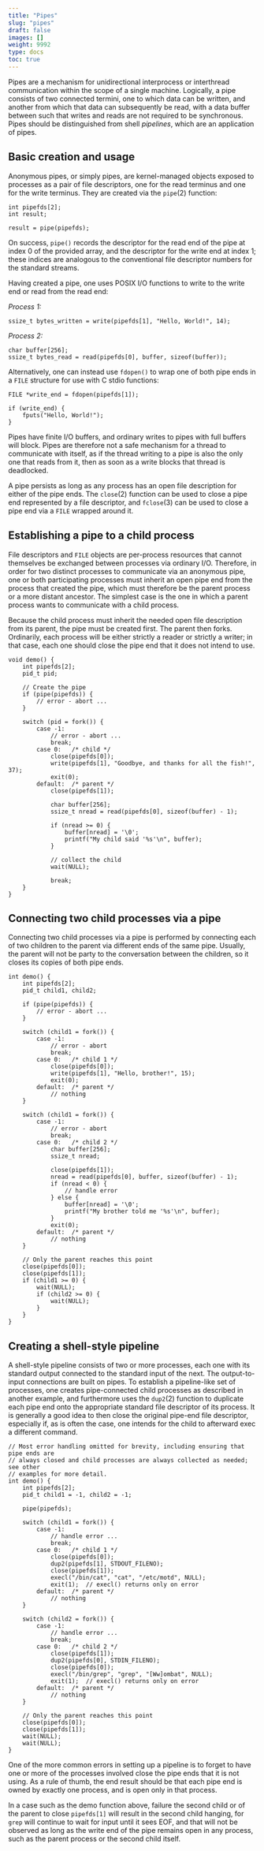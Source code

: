 ```yaml
---
title: "Pipes"
slug: "pipes"
draft: false
images: []
weight: 9992
type: docs
toc: true
---
```


Pipes are a mechanism for unidirectional interprocess or interthread communication within the scope of a single machine.  Logically, a pipe consists of two connected termini, one to which data can be written, and another from which that data can subsequently be read, with a data buffer between such that writes and reads are not required to be synchronous.  Pipes should be distinguished from shell *pipelines*, which are an application of pipes.

## Basic creation and usage
Anonymous pipes, or simply pipes, are kernel-managed objects exposed to processes as a pair of file descriptors, one for the read terminus and one for the write terminus.  They are created via the `pipe`(2) function:

    int pipefds[2];
    int result;

    result = pipe(pipefds);

On success, `pipe()` records the descriptor for the read end of the pipe at index 0 of the provided array, and the descriptor for the write end at index 1; these indices are analogous to the conventional file descriptor numbers for the standard streams.

Having created a pipe, one uses POSIX I/O functions to write to the write end or read from the read end:

*Process 1:*

    ssize_t bytes_written = write(pipefds[1], "Hello, World!", 14);

*Process 2:*

    char buffer[256];
    ssize_t bytes_read = read(pipefds[0], buffer, sizeof(buffer));


Alternatively, one can instead use `fdopen()` to wrap one of both pipe ends in a `FILE` structure for use with C stdio functions:

    FILE *write_end = fdopen(pipefds[1]);

    if (write_end) {
        fputs("Hello, World!");
    }

Pipes have finite I/O buffers, and ordinary writes to pipes with full buffers will block.  Pipes are therefore not a safe mechanism for a thread to communicate with itself, as if the thread writing to a pipe is also the only one that reads from it, then as soon as a write blocks that thread is deadlocked.

A pipe persists as long as any process has an open file description for either of the pipe ends.  The `close`(2) function can be used to close a pipe end represented by a file descriptor, and `fclose`(3) can be used to close a pipe end via a `FILE` wrapped around it.


## Establishing a pipe to a child process
File descriptors and `FILE` objects are per-process resources that cannot themselves be exchanged between processes via ordinary I/O.  Therefore, in order for two distinct processes to communicate via an anonymous pipe, one or both participating processes must inherit an open pipe end from the process that created the pipe, which must therefore be the parent process or a more distant ancestor.  The simplest case is the one in which a parent process wants to communicate with a child process.

Because the child process must inherit the needed open file description from its parent, the pipe must be created first.  The parent then forks.  Ordinarily, each process will be either strictly a reader or strictly a writer; in that case, each one should close the pipe end that it does not intend to use.

    void demo() {
        int pipefds[2];
        pid_t pid;
    
        // Create the pipe
        if (pipe(pipefds)) {
            // error - abort ...
        }
    
        switch (pid = fork()) {
            case -1:
                // error - abort ...
                break;
            case 0:   /* child */
                close(pipefds[0]);
                write(pipefds[1], "Goodbye, and thanks for all the fish!", 37);
                exit(0);
            default:  /* parent */
                close(pipefds[1]);

                char buffer[256];
                ssize_t nread = read(pipefds[0], sizeof(buffer) - 1);

                if (nread >= 0) {
                    buffer[nread] = '\0';
                    printf("My child said '%s'\n", buffer);
                }

                // collect the child
                wait(NULL);

                break;
        }
    }

## Connecting two child processes via a pipe
Connecting two child processes via a pipe is performed by connecting each of two children to the parent via different ends of the same pipe.  Usually, the parent will not be party to the conversation between the children, so it closes its copies of both pipe ends.

    int demo() {
        int pipefds[2];
        pid_t child1, child2;

        if (pipe(pipefds)) {
            // error - abort ...
        }

        switch (child1 = fork()) {
            case -1:
                // error - abort
                break;
            case 0:   /* child 1 */
                close(pipefds[0]);
                write(pipefds[1], "Hello, brother!", 15);
                exit(0);
            default:  /* parent */
                // nothing
        }

        switch (child1 = fork()) {
            case -1:
                // error - abort
                break;
            case 0:   /* child 2 */
                char buffer[256];
                ssize_t nread;

                close(pipefds[1]);
                nread = read(pipefds[0], buffer, sizeof(buffer) - 1);
                if (nread < 0) {
                    // handle error
                } else {
                    buffer[nread] = '\0';
                    printf("My brother told me '%s'\n", buffer);
                }
                exit(0);
            default:  /* parent */
                // nothing
        }

        // Only the parent reaches this point
        close(pipefds[0]);
        close(pipefds[1]);
        if (child1 >= 0) {
            wait(NULL);
            if (child2 >= 0) {
                wait(NULL);
            }
        }
    }



## Creating a shell-style pipeline
A shell-style pipeline consists of two or more processes, each one with its standard output connected to the standard input of the next.  The output-to-input connections are built on pipes.  To establish a pipeline-like set of processes, one creates pipe-connected child processes as described in another example, and furthermore uses the `dup2`(2) function to duplicate each pipe end onto the appropriate standard file descriptor of its process.  It is generally a good idea to then close the original pipe-end file descriptor, especially if, as is often the case, one intends for the child to afterward exec a different command.

    // Most error handling omitted for brevity, including ensuring that pipe ends are
    // always closed and child processes are always collected as needed; see other
    // examples for more detail.
    int demo() {
        int pipefds[2];
        pid_t child1 = -1, child2 = -1;
    
        pipe(pipefds);
    
        switch (child1 = fork()) {
            case -1:
                // handle error ...
                break;
            case 0:   /* child 1 */
                close(pipefds[0]);
                dup2(pipefds[1], STDOUT_FILENO);
                close(pipefds[1]);
                execl("/bin/cat", "cat", "/etc/motd", NULL);
                exit(1);  // execl() returns only on error
            default:  /* parent */
                // nothing
        }
    
        switch (child2 = fork()) {
            case -1:
                // handle error ...
                break;
            case 0:   /* child 2 */
                close(pipefds[1]);
                dup2(pipefds[0], STDIN_FILENO);
                close(pipefds[0]);
                execl("/bin/grep", "grep", "[Ww]ombat", NULL);
                exit(1);  // execl() returns only on error
            default:  /* parent */
                // nothing
        }
    
        // Only the parent reaches this point
        close(pipefds[0]);
        close(pipefds[1]);
        wait(NULL);
        wait(NULL);
    }

One of the more common errors in setting up a pipeline is to forget to have one or more of the processes involved close the pipe ends that it is not using.  As a rule of thumb, the end result should be that each pipe end is owned by exactly one process, and is open only in that process.

In a case such as the demo function above, failure the second child or of the parent to close `pipefds[1]` will result in the second child hanging, for `grep` will continue to wait for input until it sees EOF, and that will not be observed as long as the write end of the pipe remains open in any process, such as the parent process or the second child itself.


